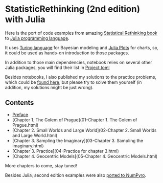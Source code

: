 # StatisticRethinking (2nd edition) with Julia

Here is the port of code examples from amazing [Statistical Rethinking book](https://xcelab.net/rm/statistical-rethinking/) 
to [Julia programming language](https://julialang.org/).

It uses [Turing language](https://turing.ml/stable/) for Bayesian modeling and [Julia Plots](https://docs.juliaplots.org/latest/) for charts, so, it could be 
used as hands-on introduction to those packages. 

In addition to those main dependencies, notebook relies on several other Julia packages, you will find their list in [Project.toml](https://github.com/Shmuma/rethinking-2ed-julia/blob/main/Project.toml)

Besides notebooks, I also published my solutions to the practice problems, which could be [found here](https://github.com/Shmuma/rethinking-2ed-julia/tree/main/solutions),
but please try to solve them yourself (in addition, my solutions might be just wrong).

## Contents

* [Preface](00-Preface.html)
* [Chapter 1. The Golem of Prague](01-Chapter 1. The Golem of Prague.html)
* [Chapter 2. Small Worlds and Large World](02-Chapter 2. Small Worlds and Large World.html)
* [Chapter 3. Sampling the Imaginary](03-Chapter 3. Sampling the Imaginary.html)
* [Chapter 3. Practice](04-Practice for chapter 3.html)
* [Chapter 4. Geocentric Models](05-Chapter 4. Geocentric Models.html)

More chapters to come, stay tuned!

Besides Julia, second edition examples were also [ported to NumPyro](https://fehiepsi.github.io/rethinking-numpyro/).
